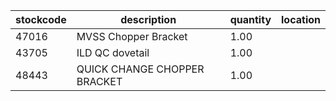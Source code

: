 |stockcode|description|quantity|location|
|---------|-----------|--------|--------|
|47016|MVSS Chopper Bracket|1.00||
|43705|ILD QC dovetail|1.00||
|48443|QUICK CHANGE CHOPPER BRACKET|1.00||
